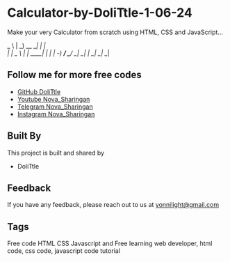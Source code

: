 # Calculator-by-DoliTtle-1-06-24
 Make your very Calculator from scratch using HTML, CSS and JavaScript...

                                                   
  _ \        | _)    __ __| |    |       
  |  |  _ \  |  | ____| |    _|  |   -_) 
 ___/ \___/ _| _|      _|  \__| _| \___| 
                                         
                                  
## Follow me for more free codes
 - [GitHub DoliTtle](https://github.com/Doli-Ttle)
 - [Youtube Nova_Sharingan](https://www.youtube.com/@Nova_Sharingan)
 - [Telegram Nova_Sharingan](t.me/nova_sharingan)
 - [Instagram Nova_Sharingan](https://www.instagram.com/nova_sharingan?igsh=aHU4ZXpzaW44dXA5)


## Built By

This project is built and shared by

- DoliTtle


## Feedback

If you have any feedback, please reach out to us at yonnilight@gmail.com


## Tags
Free code HTML CSS Javascript and Free learning web developer, html code, css code, javascript code tutorial
